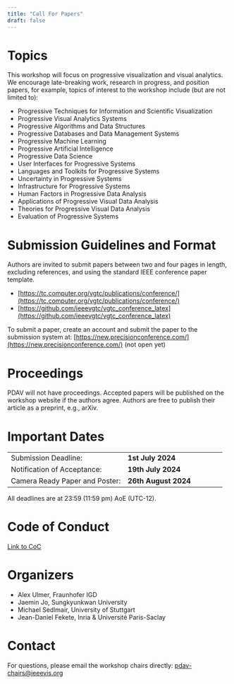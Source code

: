 ```yaml
---
title: "Call For Papers"
draft: false
---
```


# Topics<a id="topics"></a>

This workshop will focus on progressive visualization and visual analytics. We encourage late-breaking work, research in progress, and position papers, for example, topics of interest to the workshop include (but are not limited to):

- Progressive Techniques for Information and Scientific Visualization 
- Progressive Visual Analytics Systems
- Progressive Algorithms and Data Structures
- Progressive Databases and Data Management Systems
- Progressive Machine Learning
- Progressive Artificial Intelligence
- Progressive Data Science
- User Interfaces for Progressive Systems
- Languages and Toolkits for Progressive Systems
- Uncertainty in Progressive Systems
- Infrastructure for Progressive Systems
- Human Factors in Progressive Data Analysis
- Applications of Progressive Visual Data Analysis
- Theories for Progressive Visual Data Analysis
- Evaluation of Progressive Systems


# Submission Guidelines and Format<a id="submission-guidelines-and-format"></a>

Authors are invited to submit papers between two and four pages in length, excluding references, and using the standard IEEE conference paper template.

- [https://tc.computer.org/vgtc/publications/conference/](https://tc.computer.org/vgtc/publications/conference/)
- [https://github.com/ieeevgtc/vgtc_conference_latex](https://github.com/ieeevgtc/vgtc_conference_latex)

To submit a paper, create an account and submit the paper to the submission system at:
[https://new.precisionconference.com/](https://new.precisionconference.com/) (not open yet)

# Proceedings<a id="proceedings"></a>

PDAV will not have proceedings. Accepted papers will be published on the workshop website if the authors agree.
Authors are free to publish their article as a preprint, e.g., arXiv.


# Important Dates<a id="important-dates"></a>

|||||||
|--|--|--|--|--|--|
|Submission Deadline:| **1st July 2024** ||  |
|Notification of Acceptance:| **19th July 2024** ||  |
|Camera Ready Paper and Poster:| **26th August 2024** ||  |
All deadlines are at 23:59 (11:59 pm) AoE (UTC-12).


# Code of Conduct<a id="code-of-conduct"></a>
[Link to CoC](/coc)


# Organizers<a id="organizers"></a>

- Alex Ulmer, Fraunhofer IGD
- Jaemin Jo, Sungkyunkwan University
- Michael Sedlmair, University of Stuttgart
- Jean-Daniel Fekete, Inria & Université Paris-Saclay


# Contact<a id="contact"></a>

For questions, please email the workshop chairs directly: pdav-chairs@ieeevis.org

